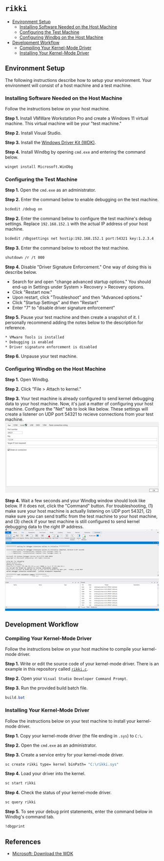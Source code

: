 # `rikki`
* [Environment Setup](#environment-setup)
  * [Installing Software Needed on the Host Machine](#installing-software-needed-on-the-host-machine)
  * [Configuring the Test Machine](#configuring-the-test-machine)
  * [Configuring Windbg on the Host Machine](#configuring-windbg-on-the-host-machine)
* [Development Workflow](#development-workflow)
  * [Compiling Your Kernel-Mode Driver](#compiling-your-kernel-mode-driver)
  * [Installing Your Kernel-Mode Driver](#installing-your-kernel-mode-driver)

## Environment Setup
The following instructions describe how to setup your environment. Your environment will consist of a host machine and a test machine. 

### Installing Software Needed on the Host Machine
Follow the instructions below on your host machine.

**Step 1.** Install VMWare Workstation Pro and create a Windows 11 virtual machine. This virtual machine will be your "test machine."

**Step 2.** Install Visual Studio.

**Step 3.** Install the [Windows Driver Kit (WDK)](https://go.microsoft.com/fwlink/?linkid=2297653).

**Step 4.** Install Windbg by opening `cmd.exe` and entering the command below.
```bash
winget install Microsoft.WinDbg
```

### Configuring the Test Machine
**Step 1.** Open the `cmd.exe` as an administrator. 

**Step 2.** Enter the command below to enable debugging on the test machine.
```bash
bcdedit /debug on
```

**Step 2.** Enter the command below to configure the test machine's debug settings. Replace `192.168.152.1` with the actual IP address of your host machine. 
```bash
bcdedit /dbgsettings net hostip:192.168.152.1 port:54321 key:1.2.3.4
```

**Step 3.** Enter the command below to reboot the test machine.
```bash
shutdown /r /t 000
```

**Step 4.** Disable "Driver Signature Enforcement." One way of doing this is describe below.
* Search for and open "change advanced startup options." You should end-up in Settings under System > Recovery > Recovery options.
* Click "Restart now."
* Upon restart, click "Troubleshoot" and then "Advanced options."
* Click "Startup Settings" and then "Restart"
* Enter "7" to "disable driver signature enforcement"

**Step 5.** Pause your test machine and then create a snapshot of it. I personally recommend adding the notes below to the description for reference.
```
* VMware Tools is installed
* Debugging is enabled
* Driver signature enforcement is disabled
```

**Step 6.** Unpause your test machine.

### Configuring Windbg on the Host Machine
**Step 1.** Open Windbg. 

**Step 2.** Click "File > Attach to kernel."

**Step 3.** Your test machine is already configured to send kernel debugging data to your host machine. Now, it's just a matter of configuring your host machine. Configure the "Net" tab to look like below. These settings will create a listener on UDP port 54321 to recieve connections from your test machine. 
![WinDbg Host](windbg-host.png)

**Step 4.** Wait a few seconds and your Windbg window should look like below. If it does not, click the "Command" button. For troubleshooting, (1) make sure your host machine is actually listening on UDP port 54321, (2) make sure you can send traffic from the test machine to your host machine, and (3) check if your test machine is still configured to send kernel debugging data to the right IP address.
![WinDbg Host](windbg-host-2.png)

## Development Workflow
### Compiling Your Kernel-Mode Driver
Follow the instructions below on your host machine to compile your kernel-mode driver.

**Step 1.** Write or edit the source code of your kernel-mode driver. There is an example in this repository called [`rikki.c`](/rikki.c).

**Step 2.** Open your `Visual Studio Developer Command Prompt`.

**Step 3.** Run the provided build batch file.
```powershell
build.bat
```

### Installing Your Kernel-Mode Driver
Follow the instructions below on your test machine to install your kernel-mode driver.

**Step 1.** Copy your kernel-mode driver (the file ending in `.sys`) to `C:\`.

**Step 2.** Open the `cmd.exe` as an administrator. 

**Step 3.** Create a service entry for your kernel-mode driver.
```bash
sc create rikki type= kernel binPath= "C:\rikki.sys"
```

**Step 4.** Load your driver into the kernel.
```bash
sc start rikki
```

**Step 4.** Check the status of your kernel-mode driver.
```bash
sc query rikki
```

**Step 5.** To see your debug print statements, enter the command below in Windbg's command tab.
```bash
!dbgprint
```

## References
* [Microsoft: Download the WDK](https://learn.microsoft.com/en-us/windows-hardware/drivers/download-the-wdk)
